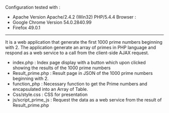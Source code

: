 Configuration tested with : 
- Apache Version	Apache/2.4.2 (Win32) PHP/5.4.4
Browser : 
 - Google Chrome Version 54.0.2840.99 
 - Firefox 49.0.1
 
-----------------------------------------
It is a web application that generate the first 1000 prime numbers beginning with 2. 
The application generate an array of primes in PHP language and respond as a web service to a call from the client-side AJAX request.
<br/>
-	index.php  : Index page display with a button which upon clicked showing the results of the 1000 prime numbers
-	Result_prime.php : Result page in JSON of the 1000 prime numbers beginning with 2.
-	function_php : Necessary function to get the Prime numbers and encapsulated into an Array of Table. 
-	Css/style.css : CSS for presentation 
-	js/script_prime_js : Request the data as a web service from the result of Result_prime.php 

